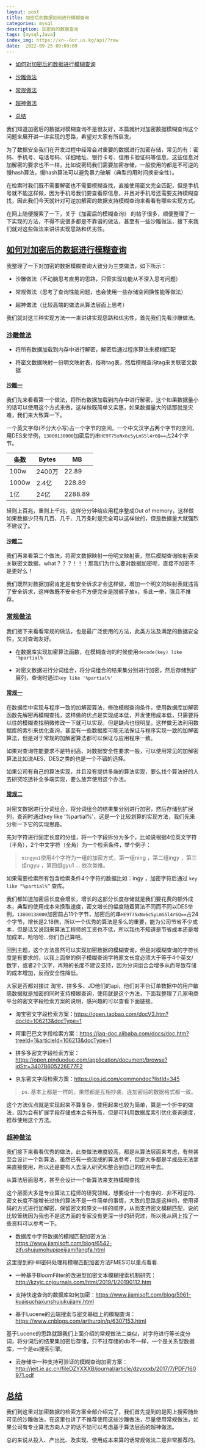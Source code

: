 ```yaml
---
layout: post
title: 加密后的数据如何进行模糊查询
categories: mysql
description: 加密后的数据查询
tags: [mysql,Java]
index_img: https://xn--6or.us.kg/api/?raw
date:  2022-09-25 09:09:09
---
```

*   [如何对加密后的数据进行模糊查询]()

*   [沙雕做法]()

*   [常规做法]()

*   [超神做法]()

*   [总结]()


我们知道加密后的数据对模糊查询不是很友好，本篇就针对加密数据模糊查询这个问题来展开讲一讲实现的思路，希望对大家有所启发。

为了数据安全我们在开发过程中经常会对重要的数据进行加密存储，常见的有：密码、手机号、电话号码、详细地址、银行卡号、信用卡验证码等信息，这些信息对加解密的要求也不一样，比如说密码我们需要加密存储，一般使用的都是不可逆的慢hash算法，慢hash算法可以避免暴力破解（典型的用时间换安全性）。

在检索时我们既不需要解密也不需要模糊查找，直接使用密文完全匹配，但是手机号就不能这样做，因为手机号我们要查看原信息，并且对手机号还需要支持模糊查找，因此我们今天就针对可逆加解密的数据支持模糊查询来看看有哪些实现方式。

在网上随便搜索了一下，关于《加密后的模糊查询》 的帖子很多，顺便整理了一下实现的方法，不得不说很多都是不靠谱的做法，甚至有一些沙雕做法，接下来我们就对这些做法来讲讲实现思路和优劣性。

## [如何对加密后的数据进行模糊查询]()

我整理了一下对加密的数据模糊查询大致分为三类做法，如下所示：

*   沙雕做法（不动脑思考直男的思路，只管实现功能从不深入思考问题）

*   常规做法（思考了查询性能问题，也会使用一些存储空间换性能等做法）

*   超神做法（比较高端的做法从算法层面上思考）

我们就对这三种实现方法一一来讲讲实现思路和优劣性，首先我们先看沙雕做法。

### [沙雕做法]()

*   将所有数据加载到内存中进行解密，解密后通过程序算法来模糊匹配

*   将密文数据映射一份明文映射表，俗称tag表，然后模糊查询tag来关联密文数据

#### [沙雕一]()

我们先来看看第一个做法，将所有数据加载到内存中进行解密，这个如果数据量小的话可以使用这个方式来做，这样做既简单又实惠，如果数据量大的话那就是灾难，我们来大致算一下。

一个英文字母(不分大小写)占一个字节的空间，一个中文汉字占两个字节的空间，用DES来举例，`13800138000`加密后的串`HE9T75xNx6c5yLmS5l4r6Q==`占24个字节。

| 条数 | Bytes | MB |
| --- | --- | --- |
| 100w | 2400万 | 22.89 |
| 1000w | 2.4亿 | 228.89 |
| 1亿 | 24亿 | 2288.89 |

轻则上百兆，重则上千兆，这样分分钟给应用程序整成Out of memory，这样做如果数据少只有几百、几千、几万条时是完全可以这样做的，但是数据量大就强烈不建议了。

#### [沙雕二]()

我们再来看第二个做法，将密文数据映射一份明文映射表，然后模糊查询映射表来关联密文数据，what？？？！！！那我们为什么要对数据加密呢，直接不加密不是更好么！

我们既然对数据加密肯定是有安全诉求才会这样做，增加一个明文的映射表就违背了安全诉求，这样做既不安全也不方便完全是脱裤子放x，多此一举，强且不推荐。

### [常规做法]()

我们接下来看看常规的做法，也是最广泛使用的方法，此类方法及满足的数据安全性，又对查询友好。

*   在数据库实现加密算法函数，在模糊查询的时候使用`decode(key) like '%partial%`

*   对密文数据进行分词组合，将分词组合的结果集分别进行加密，然后存储到扩展列，查询时通过`key like '%partial%'`

#### [常规一]()

在数据库中实现与程序一致的加解密算法，修改模糊查询条件，使用数据库加解密函数先解密再模糊查找，这样做的优点是实现成本低，开发使用成本低，只需要将以往的模糊查找稍微修改一下就可以实现，但是缺点也很明显，这样做无法利用数据库的索引来优化查询，甚至有一些数据库可能无法保证与程序实现一致的加解密算法，但是对于常规的加解密算法都可以保证与应用程序一致。

如果对查询性能要求不是特别高、对数据安全性要求一般，可以使用常见的加解密算法比如说AES、DES之类的也是一个不错的选择。

如果公司有自己的算法实现，并且没有提供多端的算法实现，要么找个算法好的人去研究吃透补全多端实现，要么放弃使用这个办法。

#### [常规二]()

对密文数据进行分词组合，将分词组合的结果集分别进行加密，然后存储到扩展列，查询时通过key like '%partial%'，这是一个比较划算的实现方法，我们先来分析一下它的实现思路。

先对字符进行固定长度的分组，将一个字段拆分为多个，比如说根据4位英文字符（半角），2个中文字符（全角）为一个检索条件，举个例子：

> `ningyu1`使用4个字符为一组的加密方式，第一组ning ，第二组ingy ，第三组ngyu ，第四组gyu1 … 依次类推。

如果需要检索所有包含检索条件4个字符的数据比如：ingy ，加密字符后通过 `key like “%partial%”` 查库。

我们都知道加密后长度会增长，增长的这部分长度存储就是我们要花费的额外成本，典型的使用成本来换取速度，密文增长的幅度随着算法不同而不同以DES举例，`13800138000`加密前占11个字节，加密后的串`HE9T75xNx6c5yLmS5l4r6Q==`占24个字节，增长是2.18倍，所以一个优秀的算法是多么的重要，能为公司节省不少成本，但是话又说回来算法工程师的工资也不低，所以我也不知道是节省成本还是增加成本，哈哈哈…你们自己算吧。

回到主题，这个方法虽然可以实现加密数据的模糊查询，但是对模糊查询的字符长度是有要求的，以我上面举的例子模糊查询字符原文长度必须大于等于4个英文/数字，或者2个汉字，再短的长度不建议支持，因为分词组合会增多从而导致存储的成本增加，反而安全性降低。

大家是否都对接过 淘宝、拼多多、JD他们的api，他们对平台订单数据中的用户敏感数据就是加密的同时支持模糊查询，使用就是这个方法，下面我整理了几家电商平台的密文字段检索方案的说明，感兴趣的可以查看下面链接。

*   淘宝密文字段检索方案：https://open.taobao.com/docV3.htm?docId=106213&docType=1

*   阿里巴巴文字段检索方案：https://jaq-doc.alibaba.com/docs/doc.htm?treeId=1&articleId=106213&docType=1

*   拼多多密文字段检索方案：https://open.pinduoduo.com/application/document/browse?idStr=3407B605226E77F2

*   京东密文字段检索方案：https://jos.jd.com/commondoc?listId=345

> ps. 基本上都是一样的，果然都是互相抄袭，连加密后的数据格式都一致。

这个方法优点就是实现起来不算复杂，使用起来也较为简单，算是一个折中的做法，因为会有扩展字段存储成本会有升高，但是可利用数据库索引优化查询速度，推荐使用这个方法。

### [超神做法]()

我们接下来看看优秀的做法，此类做法难度较高，都是从算法层面来考虑，有些甚至会设计一个新算法，虽然已有一些现成的算法参考，但是大多都是半成品无法拿来直接使用，所以还是要有人去深入研究和整合到自己的应用中去。

从算法层面思考，甚至会设计一个新算法来支持模糊查找

这个层面大多是专业算法工程师的研究领域，想要设计一个有序的、非不可逆的、密文长度不能增长过快的算法不是一件简单的事情，大致的思路是这样的，使用译码的方式进行加解密，保留密文和原文一样的顺序，从而支持密文模糊匹配，说的比较笼统因为我也不是这方面的专家没有更深一步的研究过，所以我从网上找了一些资料可以参考一下。

*   数据库中字符数据的模糊匹配加密方法：https://www.jiamisoft.com/blog/6542-zifushujumohupipeijiamifangfa.html

这里提到的Hill密码处理和模糊匹配加密方法FMES可以重点看看.

*   一种基于BloomFilter的改进型加密文本模糊搜索机制研究：http://kzyjc.cnjournals.com/html/2019/1/20190112.htm

*   支持快速查询的数据库如何加密：https://www.jiamisoft.com/blog/5961-kuaisuchaxunshujukujiami.html

*   基于Lucene的云端搜索与密文基础上的模糊查询：https://www.cnblogs.com/arthurqin/p/6307153.html

基于Lucene的思路就跟我们上面介绍的常规做法二类似，对字符进行等长度分词，将分词后的结果集加密后存储，只不过存储的db不一样，一个是关系型数据库，一个是es搜索引擎。

*   云存储中一种支持可验证的模糊查询加密方案：http://jeit.ie.ac.cn/fileDZYXXXB/journal/article/dzyxxxb/2017/7/PDF/160971.pdf

## [总结]()

我们到这里对加密数据的检索方案全部介绍完了，我们首先提到的是网上搜索随处可见的沙雕做法，在这里也讲了不推荐使用这些沙雕做法，尽量使用常规做法，如果公司有专业算法方向人才的话不妨可以考虑基于算法层面的超神做法。

总的来说从投入、产出比、及实现、使用成本来算的话常规做法二是非常推荐的。